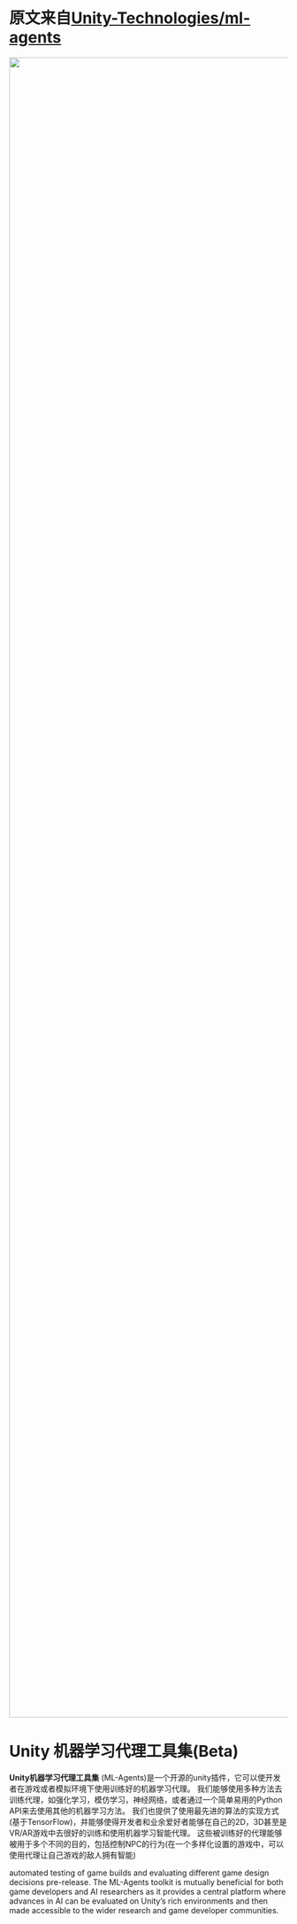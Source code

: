 # 原文来自[Unity-Technologies/ml-agents](https://github.com/Unity-Technologies/ml-agents)
<img src="https://github.com/Unity-Technologies/ml-agents/blob/master/docs/images/unity-wide.png" align="middle" width="3000"/>

# Unity 机器学习代理工具集(Beta)
**Unity机器学习代理工具集** (ML-Agents)是一个开源的unity插件，它可以使开发者在游戏或者模拟环境下使用训练好的机器学习代理。
我们能够使用多种方法去训练代理，如强化学习，模仿学习，神经网络，或者通过一个简单易用的Python API来去使用其他的机器学习方法。
我们也提供了使用最先进的算法的实现方式(基于TensorFlow)，并能够使得开发者和业余爱好者能够在自己的2D，3D甚至是VR/AR游戏中去很好的训练和使用机器学习智能代理。
这些被训练好的代理能够被用于多个不同的目的，包括控制NPC的行为(在一个多样化设置的游戏中，可以使用代理让自己游戏的敌人拥有智能)


automated testing of game builds and evaluating different game
design decisions pre-release. The ML-Agents toolkit is mutually beneficial for both game
developers and AI researchers as it provides a central platform where advances
in AI can be evaluated on Unity’s rich environments and then made accessible
to the wider research and game developer communities. 
